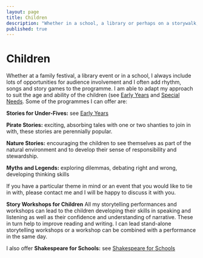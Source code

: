 ```yaml
---
layout: page
title: Children
description: "Whether in a school, a library or perhaps on a storywalk, children love stories, and the benefits are many"
published: true
---
```









# Children

Whether at a family festival, a library event or in a school, I always include lots of opportunities for audience involvement and I often add rhythm, songs and story games to the programme. I am able to adapt my approach to suit the age and ability of the children (see [Early Years](/services/storytelling-for-early-years/) and [Special Needs](/services/storytelling-for-special-needs/).
Some of the programmes I can offer are:

**Stories for Under-Fives:** see [Early Years](/services/storytelling-for-early-years/)

**Pirate Stories:** exciting, absorbing tales with one or two shanties to join in with, these stories are perennially popular.   

**Nature Stories:** encouraging the children to see themselves as part of the natural environment and to develop their sense of responsibility and stewardship.

**Myths and Legends:** exploring dilemmas, debating right and wrong, developing thinking skills

If you have a particular theme in mind or an event that you would like to tie in with, please contact me and I will be happy to discuss it with you.

**Story Workshops for Children**
All my storytelling performances and workshops can lead to the children developing their skills in speaking and listening as well as their confidence and understanding of narrative. These in turn help to improve reading and writing. I can lead stand-alone storytelling workshops or a workshop can be combined with a performance in the same day.

I also offer **Shakespeare for Schools:** see [Shakespeare for Schools](services/shakespeare-for-schools/)
